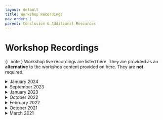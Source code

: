 ```yaml
---
layout: default
title: Workshop Recordings
nav_order: 1
parent: Conclusion & Additional Resources
---
```


<!-- If you still want to provide access to old workshop recordings, this is the place! Full-length live workshop videos go here. -->
<!-- If you decide you don't need it, delete this page AND go to 'index.md', set has_children to false. -->


# Workshop Recordings

{: .note }
Workshop live recordings are listed here. They are provided as an **alternative** to the workshop content provided on here. They are **not** required.

<!-- ----------------------------------------------------------------- -->

<details markdown="1">
<summary>January 2024</summary> <!-- Change "Month Year" with the date of the recording ---> 
<iframe height="416" width="100%" allowfullscreen frameborder=0 src="https://echo360.ca/media/df4034d2-5c78-467a-bdc6-7dc56b755758/public"></iframe>
[View original here.](https://echo360.ca/media/df4034d2-5c78-467a-bdc6-7dc56b755758/public)

<!-- 
<embed src="assets/docs/2023-01-RDM-best-practices.pdf" style="border:none;" width="100%" height="466px">
[Download as PDF.](assets/docs/2023-01-RDM-best-practices.pdf) 
-->

</details>

<!-- ----------------------------------------------------------------- -->

<details markdown="1">
<summary>September 2023</summary> <!-- Change "Month Year" with the date of the recording ---> 
<iframe height="416" width="100%" allowfullscreen frameborder=0 src="https://echo360.ca/media/f50a5ead-79b6-45db-a7b4-930bbdbc4edd/public"></iframe>
[View original here.](https://echo360.ca/media/f50a5ead-79b6-45db-a7b4-930bbdbc4edd/public)

<embed src="assets/docs/2023-09_RDM-best-practices-slides.pdf" style="border:none;" width="100%" height="466px">
[Download as PDF.](assets/docs/2023-09_RDM-best-practices-slides.pdf)
</details>

<!-- ----------------------------------------------------------------- -->

<details markdown="1">
<summary>January 2023</summary> <!-- Change "Month Year" with the date of the recording ---> 
<iframe height="416" width="100%" allowfullscreen frameborder=0 src="https://echo360.ca/media/7d716595-09dd-48d7-94d1-7b4cf29fcbab/public"></iframe>
[View original here.](https://echo360.ca/media/7d716595-09dd-48d7-94d1-7b4cf29fcbab/public)

<embed src="assets/docs/2023-01-RDM-best-practices.pdf" style="border:none;" width="100%" height="466px">
[Download as PDF.](assets/docs/2023-01-RDM-best-practices.pdf)
</details>

<!-- ----------------------------------------------------------------- -->

<details markdown="1">
<summary>October 2022</summary>
<iframe height="416" width="100%" allowfullscreen frameborder=0 src="https://echo360.ca/media/cdde7620-6f3b-40ff-b0d6-ad12c6ea4eea/public"></iframe>
[View original here.](https://echo360.ca/media/cdde7620-6f3b-40ff-b0d6-ad12c6ea4eea/public)

<embed src="assets/docs/2022-10-RDM-best-practices.pdf" style="border:none;" width="100%" height="466px">
[Download as PDF.](assets/docs/2022-10-RDM-best-practices.pdf)
</details>

<!-- ----------------------------------------------------------------- -->

<details markdown="1">
<summary>February 2022</summary>
<iframe height="416" width="100%" allowfullscreen frameborder=0 src="https://echo360.ca/media/5185ce52-f2c0-44cd-8594-da1456224d4e/public"></iframe>
[View original here.](https://echo360.ca/media/5185ce52-f2c0-44cd-8594-da1456224d4e/public)

<embed src="assets/docs/2022-02-RDM-best-practices.pdf" style="border:none;" width="100%" height="466px">
[Download as PDF.](assets/docs/2022-02-RDM-best-practices.pdf)
</details>

<!-- ----------------------------------------------------------------- -->

<details markdown="1">
<summary>October 2021</summary>
<iframe height="416" width="100%" allowfullscreen frameborder=0 src="https://echo360.ca/media/d0ef0502-9d7e-497b-9226-e988c3db67b7/public"></iframe>
[View original here.](https://echo360.ca/media/d0ef0502-9d7e-497b-9226-e988c3db67b7/public)

<embed src="assets/docs/2021-10-RDM-best-practices.pdf" style="border:none;" width="100%" height="466px">
[Download as PDF.](assets/docs/2021-10-RDM-best-practices.pdf)
</details>

<!-- ----------------------------------------------------------------- -->

<details markdown="1">
<summary>March 2021</summary>
<iframe height="416" width="100%" allowfullscreen frameborder=0 src="https://echo360.ca/media/cbeb4b28-21a4-4149-a814-ddeef38efab4/public"></iframe>
[View original here.](https://echo360.ca/media/cbeb4b28-21a4-4149-a814-ddeef38efab4/public)

<embed src="assets/docs/2021-03-DMDS-best-practices.pdf" style="border:none;" width="100%" height="466px">
[Download as PDF.](assets/docs/2023-03-DMDS-best-practices.pdf)
</details>

